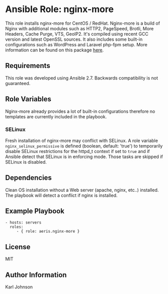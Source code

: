 # Ansible Role: nginx-more

This role installs nginx-more for CentOS / RedHat. Nginx-more is a build of Nginx with additional modules such as HTTP2, PageSpeed, Brotli, More Headers, Cache Purge, VTS, GeoIP2. It's compiled using recent GCC version and latest OpenSSL sources. It also includes some built-in configurations such as WordPress and Laravel php-fpm setup. More information can be found on this package [here](https://github.com/karljohns0n/nginx-more).

## Requirements

This role was developed using Ansible 2.7. Backwards compatibility is not guaranteed.

## Role Variables

Nginx-more already provides a lot of built-in configurations therefore no templates are currently included in the playbook.

### SELinux

Fresh installation of nginx-more may conflict with SELinux. A role variable `nginx_selinux_permissive` is defined (boolean, default: 'true') to temporarily disable SELinux restrictions for the httpd_t context if set to `true` and if Ansible detect that SELinux is in enforcing mode. Those tasks are skipped if SELinux is disabled.

## Dependencies

Clean OS installation without a Web server (apache, nginx, etc..) installed. The playbook will detect a conflict if nginx is installed.

## Example Playbook

    - hosts: servers
      roles:
         - { role: aeris.nginx-more }

## License

MIT

## Author Information

Karl Johnson
